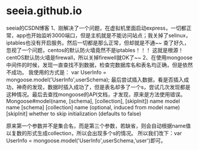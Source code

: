 # seeia.github.io
seeia的CSDN博客
1、刚解决了一个问题，在虚拟机里面启动express，一切都正常，app也开始监听3000端口，但是主机就是不能访问站点；我关掉了selinux，iptables也没有开启服务。然后一切都是那么正常，但却就是不通~~ 查了好久，忽视了一个问题，centos的默认防火墙竟然不是iptables！！！ 这就是根源！centOS默认防火墙是firewall，所以关掉firewell就OK了~~
2、在使用mongoose中间件的时候，发现一直查找不到数据，检查完数据库名和表名均正确，但是依然不成功。
我使用的方式是： var UserInfo = mongoose.model('UserInfo',userSchema);
最后尝试插入数据，看是否插入成功，神奇的发现，数据时插入成功了，但是表名却多了一个s，尝试几次发现都是这种情况。最后去查找mongoose的API文档，才发现，原来是方法使用错误。
Mongoose#model(name, [schema], [collection], [skipInit]) 
  name <String> model name
  [schema] <Schema>
  [collection] <String> name (optional, induced from model name)
  [skipInit] <Boolean> whether to skip initialization (defaults to false)
  
  原来第一个参数并不是集合名，而是第三个参数，若缺省，则会自动根据name值以复数的形式生成collection，所以会出现多个s的情况。
  所以我们改下：var UserInfo = mongoose.model('UserInfo',userSchema,'user')即可。
